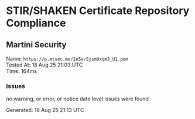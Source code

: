 # STIR/SHAKEN Certificate Repository Compliance

## Martini Security

Name: `https://p.mtsec.me/2e5a/SjsmUxqmJ_U1.pem`\
Tested At: 18 Aug 25 21:03 UTC\
Time: 164ms

### Issues

no warning, or error, or notice date level issues were found

Generated: 18 Aug 25 21:13 UTC